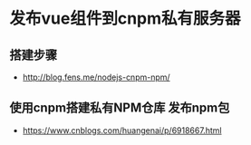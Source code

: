 # 发布vue组件到cnpm私有服务器 

## 搭建步骤
- http://blog.fens.me/nodejs-cnpm-npm/


## 使用cnpm搭建私有NPM仓库 发布npm包
- https://www.cnblogs.com/huangenai/p/6918667.html
